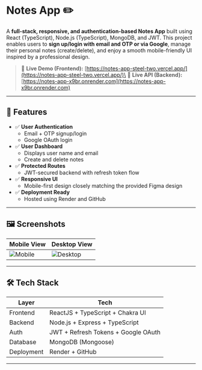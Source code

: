 # Notes App ✏️

A **full-stack, responsive, and authentication-based Notes App** built using React (TypeScript), Node.js (TypeScript), MongoDB, and JWT. This project enables users to **sign up/login with email and OTP or via Google**, manage their personal notes (create/delete), and enjoy a smooth mobile-friendly UI inspired by a professional design.

> 🔗 **Live Demo (Frontend):** [https://notes-app-steel-two.vercel.app/](https://notes-app-steel-two.vercel.app/)\
> 🔗 **Live API (Backend):** [https://notes-app-x9br.onrender.com](https://notes-app-x9br.onrender.com)

---

## 🚀 Features

- ✅ **User Authentication**
  - Email + OTP signup/login
  - Google OAuth login
- ✅ **User Dashboard**
  - Displays user name and email
  - Create and delete notes
- ✅ **Protected Routes**
  - JWT-secured backend with refresh token flow
- ✅ **Responsive UI**
  - Mobile-first design closely matching the provided Figma design
- ✅ **Deployment Ready**
  - Hosted using Render and GitHub

---

## 🖼️ Screenshots

| Mobile View | Desktop View |
|-------------|--------------|
| ![Mobile](https://github.com/user-attachments/assets/038d215e-38bf-4c5d-a4eb-51904c6b5abf) | ![Desktop](https://github.com/user-attachments/assets/be7f0bc5-0dcf-46ff-8587-4aca3e7a05a9) |


---

## 🛠️ Tech Stack

| Layer      | Tech                     |
|------------|--------------------------|
| Frontend   | ReactJS + TypeScript + Chakra UI |
| Backend    | Node.js + Express + TypeScript |
| Auth       | JWT + Refresh Tokens + Google OAuth |
| Database   | MongoDB (Mongoose)       |
| Deployment | Render + GitHub          |

---


